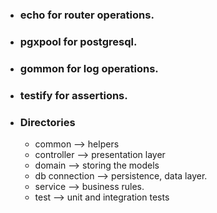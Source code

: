 - ### echo for router operations.
- ### pgxpool for postgresql.
- ### gommon for log operations.
- ### testify for assertions.
- ### Directories
	- common --> helpers
	- controller --> presentation layer
	- domain --> storing the models
	- db connection --> persistence, data layer.
	- service --> business rules.
	- test --> unit and integration tests